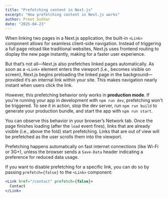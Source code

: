 ```yaml
---
title: "Prefetching content in Next.js"
excerpt: "How prefetching content in Next.js works"
author: Preet Suthar
date: "2025-04-23"
---
```


When linking two pages in a Next.js application, the built-in `<Link>` component allows for seamless client-side navigation. Instead of triggering a full page reload like traditional websites, Next.js uses frontend routing to display the new page instantly, making for a faster user experience.

But that’s not all—Next.js also prefetches linked pages automatically. As soon as a `<Link>` element enters the viewport (i.e., becomes visible on screen), Next.js begins preloading the linked page in the background—provided it’s an internal link within your site. This makes navigation nearly instant when users click the link.

However, this prefetching behavior only works in **production mode**. If you're running your app in development with `npm run dev`, prefetching won't be triggered. To see it in action, stop the dev server, run `npm run build` to generate your production bundle, and start the app with `npm run start`.

You can observe this behavior in your browser’s Network tab. Once the page finishes loading (after the `load` event fires), links that are already visible (i.e., above the fold) start prefetching. Links that are out of view will be prefetched as the user scrolls them into the viewport.

Prefetching happens automatically on fast internet connections (like Wi-Fi or 3G+), unless the browser sends a `Save-Data` header indicating a preference for reduced data usage.

If you want to disable prefetching for a specific link, you can do so by passing `prefetch={false}` to the `<Link>` component:

```jsx
<Link href="/contact" prefetch={false}>
  Contact
</Link>
```
